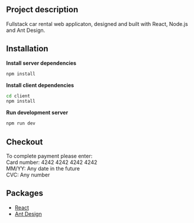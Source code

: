 ## Project description
Fullstack car rental web applicaton, designed and built with React, Node.js and Ant Design.

## Installation
**Install server dependencies**
```bash
npm install 

```

**Install client dependencies**
```bash
cd client
npm install 
```

**Run development server**
```bash
npm run dev
```

## Checkout
To complete payment please enter:<br />
Card number: 4242 4242 4242 4242<br />
MM/YY: Any date in the future<br />
CVC: Any number<br />


## Packages
- [React](https://reactjs.org/docs/getting-started.html)
- [Ant Design](https://ant.design/docs/react/introduce)


